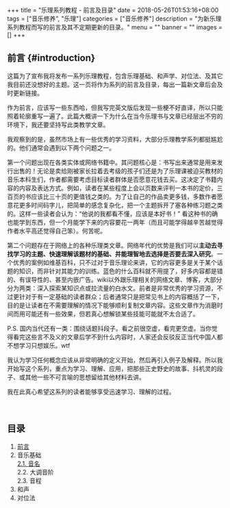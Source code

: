 +++
title = "乐理系列教程 - 前言及目录"
date = 2018-05-26T01:53:16+08:00
tags = ["音乐修养", "乐理"]
categories = ["音乐修养"]
description = "为新乐理系列教程而写的前言及其不定期更新的目录。"
menu = ""
banner = ""
images = []
+++

## 前言 {#introduction}

这篇为了宣布我将发布一系列乐理教程，包含乐理基础、和声学、对位法、及其它我目前还没想好的主题。这一页将作为系列的前言及目录，每出一篇新文章后会及时更新链接。

作为前言，应该写一些东西哈，但我写完英文版后发现一些梗不好直译，所以只能照着轮廓重写一遍了。此篇大概讲一下为什么在当今乐理书与文章已经层出不穷的环境下，我还要坚持写此类教学文章。

我观察到的是，虽然市场上有一些优秀的学习资料，大部分乐理教学系列都挺尴尬的。他们通常会遇到以下两个问题之一。

第一个问题出现在各类实体或网络书籍中。其问题核心是：书写出来通常是用来发行出售的！无论是卖给刚被家长拉着去考级的孩子们还是为了乐理课被迫买教材的音乐本科生们，作者都需要考虑目标读者群体是否愿意花钱去买。这决定了书籍内容的内容及表达方式。例如，读者在某些程度上会以页数来评判一本书的定价，三百页的书应该比三十页的更值钱之类的。为了让自己的作品卖更多钱，多数作者愿意花更多时间码字儿，把简单的感念复杂化，把一个主题拆开了塞各种练习题之类的。这样一些读者会认为：“他说的我都看不懂，应该是本好书！” 看这种书的确也能学到东西，但一个月能学下来的内容要花一两年（而且可能学得越辛苦越觉得作者水平高还觉得自己笨）。何苦呢。

第二个问题存在于网络上的各种乐理类文章。网络年代的优势是我们可以**主动去寻找学习的主题、快速理解该题材的基础、并能理智地去选择是否要去深入研究**。一个优秀的案例如维基百科，只不过对于音乐理论来讲，它的内容更多是关于某个话题的知识，而非针对其能力的训练。蓝色的什么百科就不用提了，好多内容都是错的、有误导性的、甚至内嵌广告。wiki以外跟乐理相关的网络文章、博客，大部分分为两类：深入探索某知识点或拉流量的白水文。前者是非常优秀的学习资源，不过更针对于有一定基础的读者群众；后者通常只是把常见书上的内容概括了一下，目的是让读者在不需要理解的情况下能够顺利复制文章内容。这些文章作为消磨时间而用可能还有一些效果，但若真心想解锁某些技能可能就不太合适了。

P.S. 国内当代还有一类：围绕话题抖段子。看之前很空虚，看完更空虚。当你觉得看完这些言不及义的文章后学不到什么内容时，人家还会反驳反正当代中国人都不想学习只想娱乐。wtf

我认为学习任何概念应该从非常明确的定义开始，然后再引入例子及解释。所以我开始写这个系列，重点为学习、理解、应用，把那些正史野史的故事、抖机灵的段子、或其他一些不可言喻的思想留给其他材料去讲。

我在此真心希望这系列的读者能够享受迅速学习、理解的过程。

<br>

## 目录

1. [前言](#introduction)  
2. 音乐基础  
[2.1. 音名](../pitch-name)  
2.2. 大调音阶  
2.3. 音程  
3. 和声  
4. 对位法